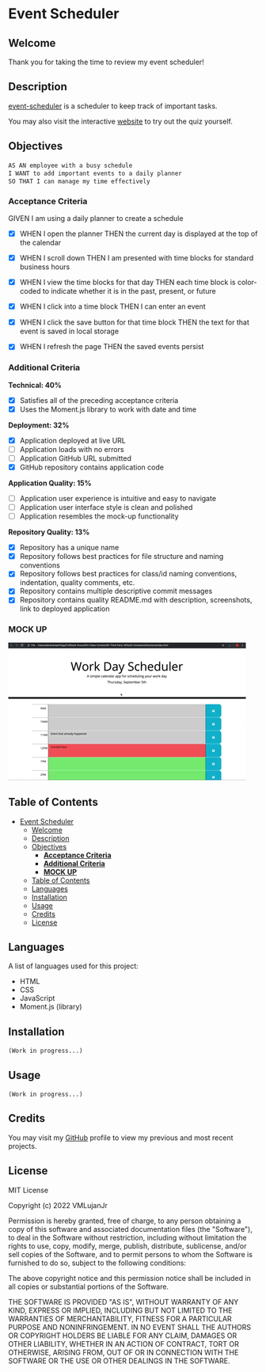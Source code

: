 # Event Scheduler

## Welcome

Thank you for taking the time to review my event scheduler!

## Description

[event-scheduler](https://github.com/VMLujanJr/event-scheduler) is a scheduler to keep track of important tasks.

You may also visit the interactive [website](https://vmlujanjr.github.io/event-scheduler/) to try out the quiz yourself.

## Objectives
```
AS AN employee with a busy schedule
I WANT to add important events to a daily planner
SO THAT I can manage my time effectively
```

### **Acceptance Criteria**

GIVEN I am using a daily planner to create a schedule
- [x] WHEN I open the planner
THEN the current day is displayed at the top of the calendar

- [x] WHEN I scroll down
THEN I am presented with time blocks for standard business hours

- [x] WHEN I view the time blocks for that day
THEN each time block is color-coded to indicate whether it is in the past, present, or future

- [x] WHEN I click into a time block
THEN I can enter an event

- [x] WHEN I click the save button for that time block
THEN the text for that event is saved in local storage

- [x] WHEN I refresh the page
THEN the saved events persist

### **Additional Criteria**

**Technical: 40%**

- [x] Satisfies all of the preceding acceptance criteria
- [x] Uses the Moment.js library to work with date and time

**Deployment: 32%**

- [x] Application deployed at live URL
- [ ] Application loads with no errors
- [ ] Application GitHub URL submitted
- [x] GitHub repository contains application code

**Application Quality: 15%**

- [ ] Application user experience is intuitive and easy to navigate
- [ ] Application user interface style is clean and polished
- [ ] Application resembles the mock-up functionality

**Repository Quality: 13%**

- [x] Repository has a unique name
- [x] Repository follows best practices for file structure and naming conventions
- [x] Repository follows best practices for class/id naming conventions, indentation, quality comments, etc.
- [x] Repository contains multiple descriptive commit messages
- [x] Repository contains quality README.md with description, screenshots, link to deployed application

### **MOCK UP**

![a mock-up of the event scheduler](./assets/images/mock-up.gif)

## Table of Contents

- [Event Scheduler](#event-scheduler)
  - [Welcome](#welcome)
  - [Description](#description)
  - [Objectives](#objectives)
    - [**Acceptance Criteria**](#acceptance-criteria)
    - [**Additional Criteria**](#additional-criteria)
    - [**MOCK UP**](#mock-up)
  - [Table of Contents](#table-of-contents)
  - [Languages](#languages)
  - [Installation](#installation)
  - [Usage](#usage)
  - [Credits](#credits)
  - [License](#license)

## Languages

A list of languages used for this project:

- HTML
- CSS
- JavaScript
- Moment.js (library)

## Installation

```
(Work in progress...)
```

## Usage

```
(Work in progress...)
```

## Credits

You may visit my [GitHub](https://github.com/VMLujanJr) profile to view my previous and most recent projects.

## License
MIT License

Copyright (c) 2022 VMLujanJr

Permission is hereby granted, free of charge, to any person obtaining a copy
of this software and associated documentation files (the "Software"), to deal
in the Software without restriction, including without limitation the rights
to use, copy, modify, merge, publish, distribute, sublicense, and/or sell
copies of the Software, and to permit persons to whom the Software is
furnished to do so, subject to the following conditions:

The above copyright notice and this permission notice shall be included in all
copies or substantial portions of the Software.

THE SOFTWARE IS PROVIDED "AS IS", WITHOUT WARRANTY OF ANY KIND, EXPRESS OR
IMPLIED, INCLUDING BUT NOT LIMITED TO THE WARRANTIES OF MERCHANTABILITY,
FITNESS FOR A PARTICULAR PURPOSE AND NONINFRINGEMENT. IN NO EVENT SHALL THE
AUTHORS OR COPYRIGHT HOLDERS BE LIABLE FOR ANY CLAIM, DAMAGES OR OTHER
LIABILITY, WHETHER IN AN ACTION OF CONTRACT, TORT OR OTHERWISE, ARISING FROM,
OUT OF OR IN CONNECTION WITH THE SOFTWARE OR THE USE OR OTHER DEALINGS IN THE
SOFTWARE.